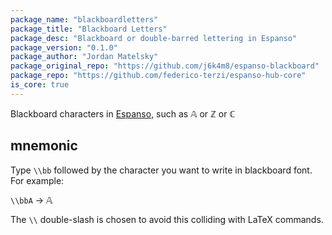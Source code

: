 ```yaml
---
package_name: "blackboardletters"
package_title: "Blackboard Letters"
package_desc: "Blackboard or double-barred lettering in Espanso"
package_version: "0.1.0"
package_author: "Jordan Matelsky"
package_original_repo: "https://github.com/j6k4m8/espanso-blackboard"
package_repo: "https://github.com/federico-terzi/espanso-hub-core"
is_core: true
---
```

Blackboard characters in [Espanso](https://espanso.org/), such as 𝔸 or ℤ or ℂ


## mnemonic

Type `\\bb` followed by the character you want to write in blackboard font. For example:


`\\bbA` → 𝔸

The `\\` double-slash is chosen to avoid this colliding with LaTeX commands.
